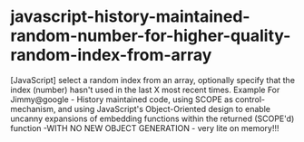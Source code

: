 # javascript-history-maintained-random-number-for-higher-quality-random-index-from-array
[JavaScript] select a random index from an array, optionally specify that the index (number) hasn't used in the last X most recent times. Example For Jimmy@google - History maintained code, using SCOPE as control-mechanism, and using JavaScript's Object-Oriented design to enable uncanny expansions of embedding functions within the returned (SCOPE'd) function -WITH NO NEW OBJECT GENERATION - very lite on memory!!!
